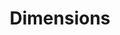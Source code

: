 ---
layout: default
bigquery: https://console.cloud.google.com/bigquery?p=covid-19-dimensions-ai&page=table&d=data&t=publications
contributors: Digital Science, https://www.digital-science.com/
cost: Free for personal, non-commercial use.
description: Dimensions contains more than 100 million publications, ranging from
  articles published in scholarly journals, books and book chapters, to preprints
  and conference proceedings. All publications are contextualized with linked data
  sets, funding, publications, patents, clinical trials, and policy documents. You
  can also view associated categories, funders, institutions, and researcher profiles.
documentation: https://docs.dimensions.ai/bigquery/index.html
last_edit: 04/06/2022, 01:53:54
location: https://www.dimensions.ai/products/free/
maintained_by: Digital Science, https://www.digital-science.com/
schema_fields:
- funding_amount
- arxiv_id
- research_org_city_names
- category_bra
- license
- original_title
- filing_year
- start_year
- repository_name
- wikipedia_url
- brief_title
- isbn
- authors
- date
- jurisdiction
- repository_id
- embargo_date
- citations_count
- funder_org_state_codes
- application_number
- altmetrics
- family_members_ids
- filing_date
- subtitles
- doi
- year
- cpc
- publication_ids
- funding_chf
- funding_nzd
- acknowledgements
- pages
- aliases
- category_hrcs_rac
- category_hrcs_hc
- conditions
- category_icrp_ct
- grant_number
- address
- email_address
- family_id
- publication_year
- parent_id
- associated_publication_pmid
- gender
- supporting_grant_ids
- acronyms
- book_series_title
- language
- category_sdg
- description
- family_count
- date_online
- open_access_categories
- journal_lists
- name
- status
- clinical_trial_ids
- repository_url
- associated_publication_id
- legal_status
- cited_by_ids
- publication_date
- patent_ids
- kind
- metrics
- date_print
- phase
- end_date
- funding_eur
- source_id
- issue
- pmid
- title
- current_assignee_orgs
- funder_orgs
- ipcr
- funder_org_countries
- funding_jpy
- relationships
- funding_gbp
- original_abstract
- concepts
- funding_aud
- reference_ids
- research_orgs
- research_org_cities
- funder_countries
- category_icrp_cso
- created_date
- book_title
- category_for
- date_modified
- linkout
- inventor_names
- funder_org_cities
- links
- assignee_countries
- resulting_publication_doi
- research_org_state_names
- original_assignee_orgs
- associated_grant_ids
- mesh_terms
- funding_details
- category_hra
- types
- labels
- research_org_country_names
- end_year
- research_org_countries
- granted_date
- volume
- external_ids
- eisbn
- research_org_state_codes
- category_uoa
- filing_status
- type
- citations
- date_normal
- established
- priority_date
- journal
- funding_usd
- acronym
- associated_publication_arxiv_id
- current_assignee_countries
- original_assignee
- start_date
- abstract
- editors
- organisation_details
- researcher_ids
- expiration_date
- funder_org
- date_imported_gbq
- date_inserted
- category_rcdc
- categories
- id
- legal_events
- pmcid
- resulting_publication_ids
- conference
- citation_string
- funder_org_acronyms
- funding_cny
- open_access_categories_v2
- priority_year
- associated_publication_doi
- granted_year
- registry
- assignee_orgs
- publisher
- current_assignee
- original_assignee_countries
- funding_cad
- foa_number
- proceedings_title
- mesh_headings
- investigators
- interventions
- active_years
- funding_currency
- expiration_year
shortname: dimensions
tags:
- scholarly literature
- patents
- funding
- clinical trials
- academic profiles
terms_of_use: 'Use of both the Dimensions COVID-19 dataset and full Dimensions dataset
  are subject to the Dimensions Terms of use: https://www.dimensions.ai/policies-terms-legal '
title: Dimensions
uuid: dcff88bd-fe6b-4fdb-8159-809bf9d7bc1c
---